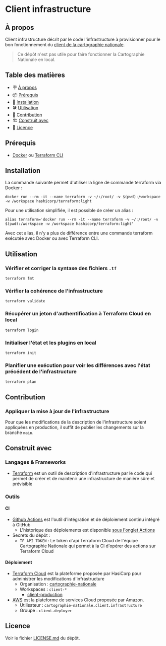 # Client infrastructure

## À propos

Client infrastructure décrit par le code l'infrastructure à provisionner pour le bon fonctionnement du [client de la cartographie nationale](https://github.com/anct-cartographie-nationale/client).

> Ce dépôt n'est pas utile pour faire fonctionner la Cartographie Nationale en local.

## Table des matières

- 🪧 [À propos](#à-propos)
- 📦 [Prérequis](#prérequis)
- 🚀 [Installation](#installation)
- 🛠️ [Utilisation](#utilisation)
- 🤝 [Contribution](#contribution)
- 🏗️ [Construit avec](#construit-avec)
- 📝 [Licence](#licence)

## Prérequis

- [Docker](https://www.docker.com/) ou [Terraform CLI](https://www.terraform.io/cli)

## Installation

La commande suivante permet d'utiliser la ligne de commande terraform via Docker :
```shell
docker run --rm -it --name terraform -v ~/:/root/ -v $(pwd):/workspace -w /workspace hashicorp/terraform:light
```

Pour une utilisation simplifiée, il est possible de créer un alias :
```shell
alias terraform='docker run --rm -it --name terraform -v ~/:/root/ -v $(pwd):/workspace -w /workspace hashicorp/terraform:light'
```

Avec cet alias, il n'y a plus de différence entre une commande terraform exécutée avec Docker ou avec Terraform CLI.

## Utilisation

### Vérifier et corriger la syntaxe des fichiers `.tf`

```shell
terraform fmt
```

### Vérifier la cohérence de l'infrastructure

```shell
terraform validate
```

### Récupérer un jeton d'authentification à Terraform Cloud en local

```shell
terraform login
```

### Initialiser l'état et les plugins en local

```shell
terraform init
```

### Planifier une exécution pour voir les différences avec l'état précédent de l'infrastructure

```shell
terraform plan
```

## Contribution

### Appliquer la mise à jour de l'infrastructure

Pour que les modifications de la description de l'infrastructure soient appliquées en production, il suffit de publier les changements sur la branche `main`.

## Construit avec

### Langages & Frameworks

- [Terraform](https://www.terraform.io/) est un outil de description d'infrastructure par le code qui permet de créer et de maintenir une infrastructure de manière sûre et prévisible

### Outils

#### CI

- [Github Actions](https://docs.github.com/en/actions) est l'outil d'intégration et de déploiement continu intégré à GitHub
  - L'historique des déploiements est disponible [sous l'onglet Actions](https://github.com/anct-cartographie-nationale/client-infrastructure/actions/)
- Secrets du dépôt :
  - `TF_API_TOKEN` : Le token d'api Terraform Cloud de l'équipe Cartographie Nationale qui permet à la CI d'opérer des actions sur Terraform Cloud

#### Déploiement

- [Terraform Cloud](https://www.clever-cloud.com/) est la plateforme proposée par HasiCorp pour administrer les modifications d'infrastructure
  - Organisation : [cartographie-nationale](https://app.terraform.io/app/cartographie-nationale/workspaces)
  - Workspaces : `client-*`
    - [client-production](https://app.terraform.io/app/cartographie-nationale/workspaces/client-production)
- [AWS](https://aws.amazon.com/) est la plateforme de services Cloud proposée par Amazon.
  - Utilisateur : `cartographie-nationale.client.infrastructure`
  - Groupe : `client.deployer`

## Licence

Voir le fichier [LICENSE.md](./LICENSE.md) du dépôt.
